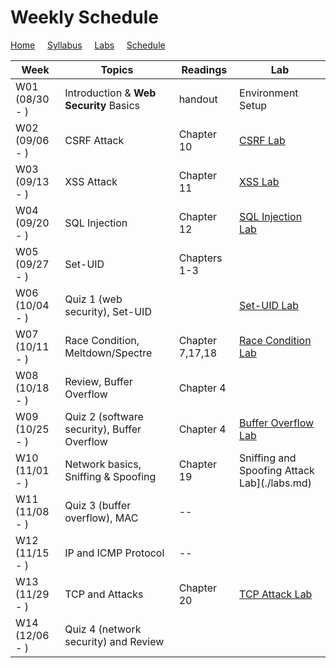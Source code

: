 # Weekly Schedule

[Home](./index.md) &nbsp;&nbsp;&nbsp; [Syllabus](./syllabus.md)  &nbsp;&nbsp;&nbsp; [Labs](./labs.md) &nbsp;&nbsp;&nbsp; [Schedule](./schedule.md)

| Week         | Topics | Readings  |  Lab |  
| ---          | ---    | --- | --- |
|W01 (08/30 - ) | Introduction & **Web Security** Basics | handout | Environment Setup |
|W02 (09/06 - ) | CSRF Attack     | Chapter 10 | [CSRF Lab](./labs.md) | 
|W03 (09/13 - ) | XSS Attack      | Chapter 11 | [XSS Lab](./labs.md) | 
|W04 (09/20 - ) | SQL Injection   | Chapter 12 | [SQL Injection Lab](./labs.md) |
|W05 (09/27 - ) | Set-UID | Chapters 1-3 | |
|W06 (10/04 - ) | Quiz 1 (web security), Set-UID |  | [Set-UID Lab](./labs.md) |
|W07 (10/11 - ) | Race Condition, Meltdown/Spectre  | Chapter 7,17,18 | [Race Condition Lab](./labs.md) |
|W08 (10/18 - ) | Review, Buffer Overflow | Chapter 4 | |
|W09 (10/25 - ) | Quiz 2 (software security), Buffer Overflow | Chapter 4 | [Buffer Overflow Lab](./labs.md) |
|W10 (11/01 - ) | Network basics, Sniffing & Spoofing | Chapter 19 | Sniffing and Spoofing Attack Lab](./labs.md) |
|W11 (11/08 - ) | Quiz 3 (buffer overflow), MAC | -- | |
|W12 (11/15 - ) | IP and ICMP Protocol | -- | |
|W13 (11/29 - ) | TCP and Attacks | Chapter 20 | [TCP Attack Lab](./labs.md) |
|W14 (12/06 - ) | Quiz 4 (network security) and Review | | |

